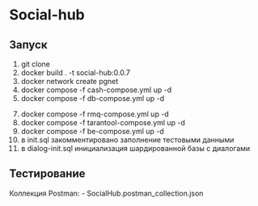 # Social-hub

## Запуск


1. git clone
2. docker build . -t social-hub:0.0.7
3. docker network create pgnet
4. docker compose -f cash-compose.yml up -d
5. docker compose -f db-compose.yml up -d
<!-- 6. docker-compose -f db-dialog-compose.yml -p citus up --scale worker=2 -d -->
7. docker compose -f rmq-compose.yml up -d
8. docker compose -f tarantool-compose.yml up -d
8. docker compose -f be-compose.yml up -d
9. в init.sql закомментировано заполнение тестовыми данными
10. в dialog-init.sql инициализация шардированной базы с диалогами


## Тестирование

Коллекция Postman:
    - SocialHub.postman_collection.json
